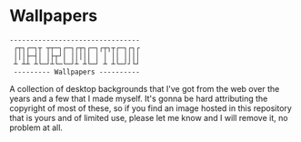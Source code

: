 # Wallpapers

```
--------------------------------
 ┌┬┐┌─┐┬ ┬┬─┐┌─┐┌┬┐┌─┐┌┬┐┬┌─┐┌┐┌
 │││├─┤│ │├┬┘│ │││││ │ │ ││ ││││
 ┴ ┴┴ ┴└─┘┴└─└─┘┴ ┴└─┘ ┴ ┴└─┘┘└┘
 --------- Wallpapers ----------
 ```

A collection of desktop backgrounds that I've got from the web over the years and a few that I made myself. It's gonna be hard attributing the copyright of most of these, so if you find an image hosted in this repository that is yours and of limited use, please let me know and I will remove it, no problem at all.
